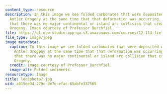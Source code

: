 ```yaml
---
content_type: resource
description: In this image we see folded carbonates that were deposited west of the
  Antler Orogeny at the same time that that deformation was occurring. This suggests
  that there was no major continental or island arc collision that created the Antler
  Orogeny. Image courtesy of Professor Burchfiel.
file: https://ol-ocw-studio-app-qa.s3.amazonaws.com/courses/12-114-field-geology-i-fall-2005/a815ee04279cde7eefac65abfe337565_lec3photo7.jpg
file_type: image/jpeg
image_metadata:
  caption: In this image we see folded carbonates that were deposited west of the
    Antler Orogeny at the same time that that deformation was occurring. This suggests
    that there was no major continental or island arc collision that created the Antler
    Orogeny.
  credit: Image courtesy of Professor Burchfiel.
  image-alt: Folded sediments.
resourcetype: Image
title: lec3photo7.jpg
uid: a815ee04-279c-de7e-efac-65abfe337565
---
```

